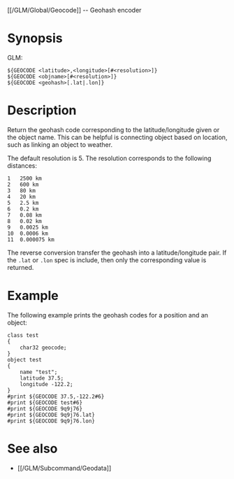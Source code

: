 [[/GLM/Global/Geocode]] -- Geohash encoder

# Synopsis

GLM:

~~~
${GEOCODE <latitude>,<longitude>[#<resolution>]}
${GEOCODE <objname>[#<resolution>]}
${GEOCODE <geohash>[.lat|.lon]}
~~~

# Description

Return the geohash code corresponding to the latitude/longitude given or the object name. This can be helpful is connecting object based on location, such as linking an object to weather.

The default resolution is 5. The resolution corresponds to the following distances:

    1   2500 km
    2   600 km
    3   80 km
    4   20 km
    5   2.5 km
    6   0.2 km
    7   0.08 km
    8   0.02 km
    9   0.0025 km
    10  0.0006 km
    11  0.000075 km

The reverse conversion transfer the geohash into a latitude/longitude pair.  If the `.lat` or `.lon` spec is include, then only the corresponding value is returned.

# Example

The following example prints the geohash codes for a position and an object:

~~~
class test
{
    char32 geocode;
}
object test
{
    name "test";
    latitude 37.5;
    longitude -122.2;
}
#print ${GEOCODE 37.5,-122.2#6}
#print ${GEOCODE test#6}
#print ${GEOCODE 9q9j76}
#print ${GEOCODE 9q9j76.lat}
#print ${GEOCODE 9q9j76.lon}
~~~

# See also

* [[/GLM/Subcommand/Geodata]]
